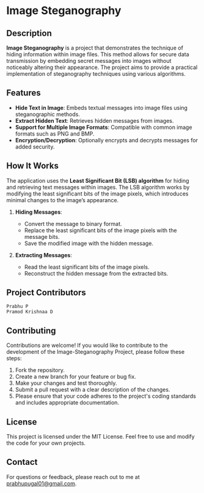 # Image Steganography

## Description
**Image Steganography** is a project that demonstrates the technique of hiding information within image files. This method allows for secure data transmission by embedding secret messages into images without noticeably altering their appearance. The project aims to provide a practical implementation of steganography techniques using various algorithms.

## Features
- **Hide Text in Image**: Embeds textual messages into image files using steganographic methods.
- **Extract Hidden Text**: Retrieves hidden messages from images.
- **Support for Multiple Image Formats**: Compatible with common image formats such as PNG and BMP.
- **Encryption/Decryption**: Optionally encrypts and decrypts messages for added security.

## How It Works
The application uses the **Least Significant Bit (LSB) algorithm** for hiding and retrieving text messages within images. The LSB algorithm works by modifying the least significant bits of the image pixels, which introduces minimal changes to the image’s appearance.

1. **Hiding Messages**:
   - Convert the message to binary format.
   - Replace the least significant bits of the image pixels with the message bits.
   - Save the modified image with the hidden message.

2. **Extracting Messages**:
   - Read the least significant bits of the image pixels.
   - Reconstruct the hidden message from the extracted bits.

## Project Contributors
```
Prabhu P
Pramod Krishnaa D
```
## Contributing
Contributions are welcome! If you would like to contribute to the development of the Image-Steganography Project, please follow these steps:

1. Fork the repository.
2. Create a new branch for your feature or bug fix.
3. Make your changes and test thoroughly.
4. Submit a pull request with a clear description of the changes.
5. Please ensure that your code adheres to the project's coding standards and includes appropriate documentation.

## License
This project is licensed under the MIT License. Feel free to use and modify the code for your own projects.

## Contact
For questions or feedback, please reach out to me at prabhupugal01@gmail.com.

